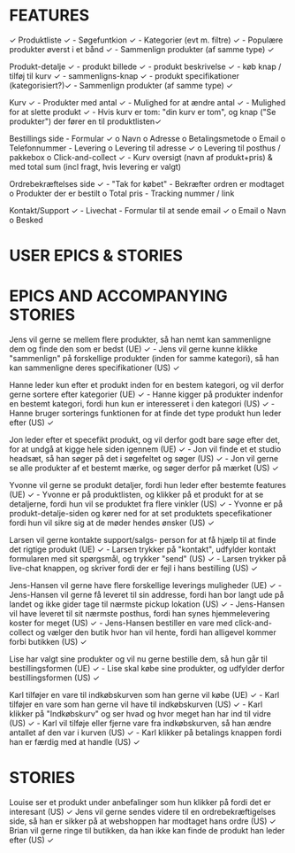 # FEATURES
✓
Produktliste ✓
    - Søgefuntkion ✓
    - Kategorier (evt m. filtre) ✓
    - Populære produkter øverst i et bånd ✓
    - Sammenlign produkter (af samme type) ✓

Produkt-detalje ✓
    - produkt billede ✓
    - produkt beskrivelse ✓
    - køb knap / tilføj til kurv ✓
    - sammenligns-knap ✓
    - produkt specifikationer (kategorisiert?)✓
    - Sammenlign produkter (af samme type) ✓

Kurv ✓
    - Produkter med antal ✓
    - Mulighed for at ændre antal ✓
    - Mulighed for at slette produkt ✓
    - Hvis kurv er tom: "din kurv er tom", og knap ("Se produkter") der fører en til produktlisten✓

Bestillings side
    - Formular ✓
        o Navn
        o Adresse
        o Betalingsmetode 
        o Email
        o Telefonnummer
    - Levering
        o Levering til adresse ✓
        o Levering til posthus / pakkebox
        o Click-and-collect ✓
    - Kurv oversigt (navn af produkt+pris) & med total sum (incl fragt, hvis levering er valgt)

Ordrebekræftelses side ✓
    - "Tak for købet"
    - Bekræfter ordren er modtaget
        o Produkter der er bestilt
        o Total pris
    - Tracking nummer / link

Kontakt/Support ✓
    - Livechat
    - Formular til at sende email ✓
        o Email
        o Navn
        o Besked


# USER EPICS & STORIES

# EPICS AND ACCOMPANYING STORIES
Jens vil gerne se mellem flere produkter, så han nemt kan sammenligne dem og finde den som er bedst (UE) ✓
    - Jens vil gerne kunne klikke "sammenlign" på forskellige produkter (inden for samme kategori), så han kan sammenligne deres specifikationer (US) ✓



Hanne leder kun efter et produkt inden for en bestem kategori, og vil derfor gerne sortere efter kategorier (UE) ✓
    - Hanne kigger på produkter indenfor en bestemt kategori, fordi hun kun er interesseret i den kategori (US) ✓
    - Hanne bruger sorterings funktionen for at finde det type produkt hun leder efter (US) ✓



Jon leder efter et specefikt produkt, og vil derfor godt bare søge efter det, for at undgå at kigge hele siden igennem (UE) ✓
    - Jon vil finde et et studio headsæt, så han søger på det i søgefeltet og søger (US) ✓
    - Jon vil gerne se alle produkter af et bestemt mærke, og søger derfor på mærket (US) ✓



Yvonne vil gerne se produkt detaljer, fordi hun leder efter bestemte features (UE) ✓
    - Yvonne er på produktlisten, og klikker på et produkt for at se detaljerne, fordi hun vil se produktet fra flere vinkler (US) ✓
    - Yvonne er på produkt-detalje-siden og kører ned for at set produktets specefikationer fordi hun vil sikre sig at de møder hendes ønsker (US) ✓



Larsen vil gerne kontakte support/salgs- person for at få hjælp til at finde det rigtige produkt (UE) ✓
    - Larsen trykker på "kontakt", udfylder kontakt formularen med sit spørgsmål, og trykker "send" (US) ✓
    - Larsen trykker på live-chat knappen, og skriver fordi der er fejl i hans bestilling (US) ✓



Jens-Hansen vil gerne have flere forskellige leverings muligheder (UE) ✓
    - Jens-Hansen vil gerne få leveret til sin addresse, fordi han bor langt ude på landet og ikke gider tage til nærmste pickup lokation (US) ✓
    - Jens-Hansen vil have leveret til sit nærmste posthus, fordi han synes hjemmelevering koster for meget (US) ✓
    - Jens-Hansen bestiller en vare med click-and-collect og vælger den butik hvor han vil hente, fordi han alligevel kommer forbi butikken (US) ✓



Lise har valgt sine produkter og vil nu gerne bestille dem, så hun går til bestillingsformen (UE) ✓
    - Lise skal købe sine produkter, og udfylder derfor bestillingsformen (US) ✓



Karl tilføjer en vare til indkøbskurven som han gerne vil købe (UE) ✓
    - Karl tilføjer en vare som han gerne vil have til indkøbskurven (US) ✓
    - Karl klikker på "Indkøbskurv" og ser hvad og hvor meget han har ind til vidre (US) ✓
    - Karl vil tilføje eller fjerne vare fra indkøbskurven, så han ændre antallet af den var i kurven (US) ✓
    - Karl klikker på betalings knappen fordi han er færdig med at handle (US) ✓


# STORIES

Louise ser et produkt under anbefalinger som hun klikker på fordi det er interesant (US) ✓
Jens vil gerne sendes videre til en ordrebekræftigelses side, så han er sikker på at webshoppen har modtaget hans ordre (US) ✓
Brian vil gerne ringe til butikken, da han ikke kan finde de produkt han leder efter (US) ✓